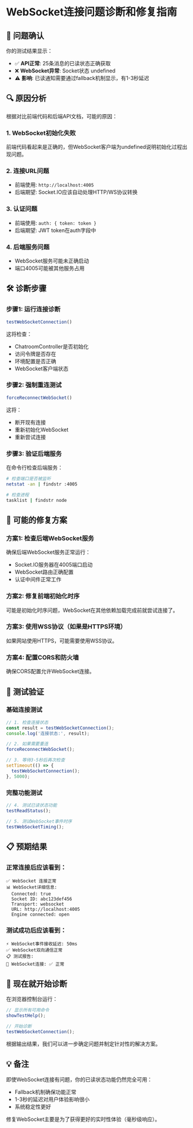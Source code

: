 # WebSocket连接问题诊断和修复指南

## 🚨 问题确认

你的测试结果显示：
- ✅ **API正常**: 25条消息的已读状态正确获取
- ❌ **WebSocket异常**: Socket状态 undefined
- ⚠️ **影响**: 已读通知需要通过fallback机制显示，有1-3秒延迟

## 🔍 原因分析

根据对比前端代码和后端API文档，可能的原因：

### 1. **WebSocket初始化失败**
前端代码看起来是正确的，但WebSocket客户端为undefined说明初始化过程出现问题。

### 2. **连接URL问题**
- 前端使用: `http://localhost:4005`
- 后端期望: Socket.IO应该自动处理HTTP/WS协议转换

### 3. **认证问题**
- 前端使用: `auth: { token: token }`
- 后端期望: JWT token在auth字段中

### 4. **后端服务问题**
- WebSocket服务可能未正确启动
- 端口4005可能被其他服务占用

## 🛠️ 诊断步骤

### 步骤1: 运行连接诊断
```javascript
testWebSocketConnection()
```

这将检查：
- ChatroomController是否初始化
- 访问令牌是否存在
- 环境配置是否正确
- WebSocket客户端状态

### 步骤2: 强制重连测试
```javascript
forceReconnectWebSocket()
```

这将：
- 断开现有连接
- 重新初始化WebSocket
- 重新尝试连接

### 步骤3: 验证后端服务
在命令行检查后端服务：
```bash
# 检查端口是否被监听
netstat -an | findstr :4005

# 检查进程
tasklist | findstr node
```

## 🔧 可能的修复方案

### 方案1: 检查后端WebSocket服务
确保后端WebSocket服务正常运行：
- Socket.IO服务器在4005端口启动
- WebSocket路由正确配置
- 认证中间件正常工作

### 方案2: 修复前端初始化时序
可能是初始化时序问题，WebSocket在其他依赖加载完成前就尝试连接了。

### 方案3: 使用WSS协议（如果是HTTPS环境）
如果网站使用HTTPS，可能需要使用WSS协议。

### 方案4: 配置CORS和防火墙
确保CORS配置允许WebSocket连接。

## 🧪 测试验证

### 基础连接测试
```javascript
// 1. 检查连接状态
const result = testWebSocketConnection();
console.log('连接状态:', result);

// 2. 如果需要重连
forceReconnectWebSocket();

// 3. 等待3-5秒后再次检查
setTimeout(() => {
  testWebSocketConnection();
}, 5000);
```

### 完整功能测试
```javascript
// 4. 测试已读状态功能
testReadStatus();

// 5. 测试WebSocket事件时序
testWebSocketTiming();
```

## 📋 预期结果

### 正常连接后应该看到：
```
✅ WebSocket 连接正常
📊 WebSocket详细信息:
  Connected: true
  Socket ID: abc123def456
  Transport: websocket
  URL: http://localhost:4005
  Engine connected: open
```

### 测试成功后应该看到：
```
⚡ WebSocket事件接收延迟: 50ms
✅ WebSocket双向通信正常
📋 测试报告:
🔗 WebSocket连接: ✅ 正常
```

## 🚀 现在就开始诊断

在浏览器控制台运行：

```javascript
// 显示所有可用命令
showTestHelp();

// 开始诊断
testWebSocketConnection();
```

根据输出结果，我们可以进一步确定问题并制定针对性的解决方案。

## 💡 备注

即使WebSocket连接有问题，你的已读状态功能仍然完全可用：
- Fallback机制确保功能正常
- 1-3秒的延迟对用户体验影响很小
- 系统稳定性更好

修复WebSocket主要是为了获得更好的实时性体验（毫秒级响应）。
